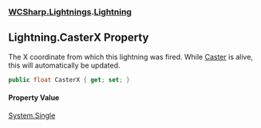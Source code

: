 ### [WCSharp.Lightnings](WCSharp.Lightnings.md 'WCSharp.Lightnings').[Lightning](WCSharp.Lightnings.Lightning.md 'WCSharp.Lightnings.Lightning')

## Lightning.CasterX Property

The X coordinate from which this lightning was fired. While [Caster](WCSharp.Lightnings.Lightning.Caster.md 'WCSharp.Lightnings.Lightning.Caster') is alive, this will automatically be updated.

```csharp
public float CasterX { get; set; }
```

#### Property Value
[System.Single](https://docs.microsoft.com/en-us/dotnet/api/System.Single 'System.Single')